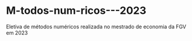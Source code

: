# M-todos-num-ricos---2023
Eletiva de métodos numéricos realizada no mestrado de economia da FGV em 2023
